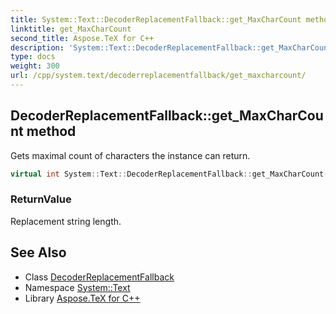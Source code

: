 ```yaml
---
title: System::Text::DecoderReplacementFallback::get_MaxCharCount method
linktitle: get_MaxCharCount
second_title: Aspose.TeX for C++
description: 'System::Text::DecoderReplacementFallback::get_MaxCharCount method. Gets maximal count of characters the instance can return in C++.'
type: docs
weight: 300
url: /cpp/system.text/decoderreplacementfallback/get_maxcharcount/
---
```

## DecoderReplacementFallback::get_MaxCharCount method


Gets maximal count of characters the instance can return.

```cpp
virtual int System::Text::DecoderReplacementFallback::get_MaxCharCount() const override
```


### ReturnValue

Replacement string length.

## See Also

* Class [DecoderReplacementFallback](../)
* Namespace [System::Text](../../)
* Library [Aspose.TeX for C++](../../../)
